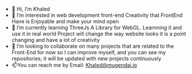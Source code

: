- 👋 Hi, I’m Khaled
- 👀 I’m interested in web development front-end Creativity that FrontEnd Have is Enjoyable and make your mind open
- 🌱 I’m currently learning ThreeJs A Library for WebGL. Learnning it and use it in real world Project will change the way website looks it is a point changing and have a lot of creativity 
- 💞️  I’m looking to collaborate on many projects that are related to the Front-End for now so I can improve myself, and you can see my repositories; it will be updated with new projects continuously
- 📫You can reach me by Email: Khaled@mugendai.io

<!---
MUGK1/MUGK1 is a ✨ special ✨ repository because its `README.md` (this file) appears on your GitHub profile.
You can click the Preview link to take a look at your changes.
--->
